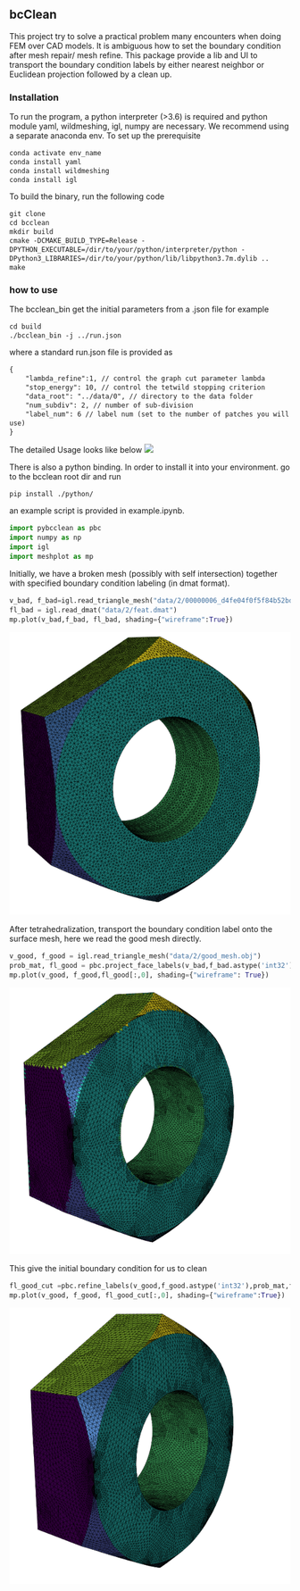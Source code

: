 ## bcClean

This project try to solve a practical problem many encounters when doing FEM over CAD models. It is ambiguous how to set the boundary condition after mesh repair/ mesh refine. This package provide a lib and UI to transport the boundary condition labels by either nearest neighbor or Euclidean projection followed by a clean up.

### Installation
To run the program, a python interpreter (>3.6) is required and python module yaml, wildmeshing, igl, numpy are necessary. We recommend using a separate anaconda env. To set up the prerequisite
```shell
conda activate env_name
conda install yaml
conda install wildmeshing
conda install igl
```
To build the binary, run the following code
```shell
git clone 
cd bcclean
mkdir build
cmake -DCMAKE_BUILD_TYPE=Release -DPYTHON_EXECUTABLE=/dir/to/your/python/interpreter/python -DPython3_LIBRARIES=/dir/to/your/python/lib/libpython3.7m.dylib ..
make
```

### how to use
The bcclean_bin get the initial parameters from a .json file for example
```shell
cd build
./bcclean_bin -j ../run.json
```
where a standard run.json file is provided as
```jsonc
{
    "lambda_refine":1, // control the graph cut parameter lambda
    "stop_energy": 10, // control the tetwild stopping criterion
    "data_root": "../data/0", // directory to the data folder
    "num_subdiv": 2, // number of sub-division
    "label_num": 6 // label num (set to the number of patches you will use)
}
```
The detailed Usage looks like below
![](README_support/blur.gif)

There is also a python binding. In order to install it into your environment. go to the bcclean root dir and run
```shell
pip install ./python/
```
an example script is provided in example.ipynb.
```python
import pybcclean as pbc
import numpy as np
import igl
import meshplot as mp
```
Initially, we have a broken mesh (possibly with self intersection) together with specified boundary condition labeling (in dmat format).
```python
v_bad, f_bad=igl.read_triangle_mesh("data/2/00000006_d4fe04f0f5f84b52bd4f10e4_trimesh_001.obj")
fl_bad = igl.read_dmat("data/2/feat.dmat")
mp.plot(v_bad,f_bad, fl_bad, shading={"wireframe":True})
```
![](README_support/bad.png)

After tetrahedralization, transport the boundary condition label onto the surface mesh, here we read the good mesh directly.
```python
v_good, f_good = igl.read_triangle_mesh("data/2/good_mesh.obj")
prob_mat, fl_good = pbc.project_face_labels(v_bad,f_bad.astype('int32'), fl_bad.astype('int32'),v_good,f_good.astype('int32'))
mp.plot(v_good, f_good,fl_good[:,0], shading={"wireframe": True})
```
![](README_support/good_initial.png)

This give the initial boundary condition for us to clean
```python
fl_good_cut =pbc.refine_labels(v_good,f_good.astype('int32'),prob_mat,fl_good.astype('int32'),1)
mp.plot(v_good, f_good, fl_good_cut[:,0], shading={"wireframe":True})
```
![](README_support/good_cut.png)


